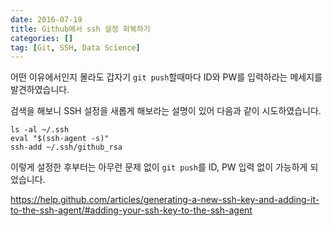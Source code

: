 ```yaml
---
date: 2016-07-19
title: Github에서 ssh 설정 회복하기
categories: []
tag: [Git, SSH, Data Science]
---
```


어떤 이유에서인지 몰라도 갑자기 `git push`할때마다 ID와 PW를 입력하라는 메세지를 발견하였습니다.

검색을 해보니 SSH 설정을 새롭게 해보라는 설명이 있어 다음과 같이 시도하였습니다.

```shell
ls -al ~/.ssh
eval "$(ssh-agent -s)"
ssh-add ~/.ssh/github_rsa
```

이렇게 설정한 후부터는 아무런 문제 없이 `git push`를 ID, PW 입력 없이 가능하게 되었습니다.

https://help.github.com/articles/generating-a-new-ssh-key-and-adding-it-to-the-ssh-agent/#adding-your-ssh-key-to-the-ssh-agent

